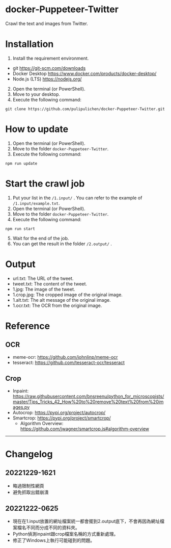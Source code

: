 # docker-Puppeteer-Twitter
Crawl the text and images from Twitter.

# Installation

1. Install the requirement environment.
  - git https://git-scm.com/downloads
  - Docker Desktop https://www.docker.com/products/docker-desktop/
  - Node.js (LTS) https://nodejs.org/
2. Open the terminal (or PowerShell).
3. Move to your desktop.
4. Execute the following command:

````
git clone https://github.com/pulipulichen/docker-Puppeteer-Twitter.git
````

# How to update

1. Open the terminal (or PowerShell).
2. Move to the folder `docker-Puppeteer-Twitter`.
3. Execute the following command:

````
npm run update
````

# Start the crawl job

1. Put your list in the `/1.input/` . You can refer to the example of `/1.input/example.txt`.
2. Open the terminal (or PowerShell).
3. Move to the folder `docker-Puppeteer-Twitter`.
4. Execute the following command:

````
npm run start
````

5. Wait for the end of the job.
6. You can get the result in the folder `/2.output/` .

# Output

- url.txt: The URL of the tweet.
- tweet.txt: The content of the tweet.
- 1.jpg: The image of the tweet.
- 1.crop.jpg: The cropped image of the original image.
- 1.alt.txt: The alt message of the original image.
- 1.ocr.txt: The OCR from the original image.

# Reference

## OCR
- meme-ocr: https://github.com/johnlinp/meme-ocr
- tesseract: https://github.com/tesseract-ocr/tesseract

## Crop
- Inpaint: https://raw.githubusercontent.com/bnsreenu/python_for_microscopists/master/Tips_Tricks_42_How%20to%20remove%20text%20from%20images.py
- Autocrop: https://pypi.org/project/autocrop/
- Smartcrop: https://pypi.org/project/smartcrop/
  * Algorithm Overview: https://github.com/jwagner/smartcrop.js#algorithm-overview

----

# Changelog

## 20221229-1621 

- 略過限制性網頁
- 避免抓取出錯崩潰

## 20221222-0625

- 現在在1.input放置的網址檔案統一都會擺到2.output底下，不會再因為網址檔案檔名不同而分成不同的資料夾。
- Python偵測inpaint跟crop檔案名稱的方式重新處理。
- 修正了Windows上執行可能碰到的問題。